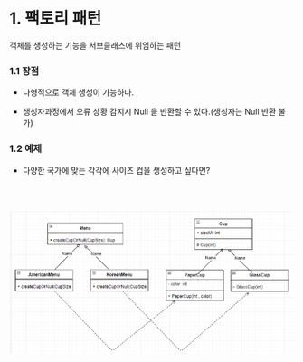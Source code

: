 # 1. 팩토리 패턴
객체를 생성하는 기능을 서브클래스에 위임하는 패턴

### 1.1 장점
- 다형적으로 객체 생성이 가능하다.

- 생성자과정에서 오류 상황 감지시 Null 을 반환할 수 있다.(생성자는 Null 반환 불가)


### 1.2 예제

- 다양한 국가에 맞는 각각에 사이즈 컵을 생성하고 싶다면?

<br><br>

![image](./imgs/팩토리메서드.png)


